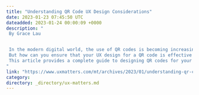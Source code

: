 ```yaml
---
title: "Understanding QR Code UX Design Considerations"
date: 2023-01-23 07:45:50 UTC
dateadded: 2023-01-24 00:00:09 +0000
description: "
 By Grace Lau 


 In the modern digital world, the use of QR codes is becoming increasingly popular as a way for businesses to connect with their customers. Companies can provide QR codes in various ways: on product packaging, Web sites, and mobile apps, and even as part of interactive-marketing campaigns. 
 But how can you ensure that your UX design for a QR code is effective and user friendly? 
 This article provides a complete guide to designing QR codes for your business and discusses five considerations for QR code UX design. If you’re a UX professional, marketing expert, or business owner who is looking to make an impact on the digital world, these QR code design tips can help ensure that your QR code design is successful and beneficial to both your business and your users. Read More 
"
link: "https://www.uxmatters.com/mt/archives/2023/01/understanding-qr-code-ux-design-considerations.php"
category:
directory: _directory/ux-matters.md
---
```

